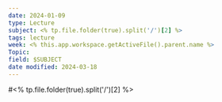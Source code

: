 ```yaml
---
date: 2024-01-09
type: Lecture
subject: <% tp.file.folder(true).split('/')[2] %>
tags: lecture
week: <% this.app.workspace.getActiveFile().parent.name %>
Topic: 
field: $SUBJECT
date modified: 2024-03-18
---
```


#<% tp.file.folder(true).split('/')[2] %>

